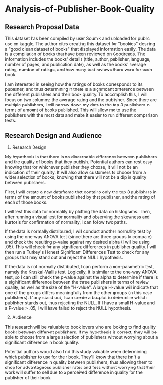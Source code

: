 # Analysis-of-Publisher-Book-Quality

## Research Proposal Data

This dataset has been compiled by user Soumik and uploaded for public use on kaggle. The author cites creating this dataset for "bookies" desiring a "good clean dataset of books" that displayed information easily. The data is a compilation of books that have been reviewed on Goodreads. The information includes the books' details (title, author, publisher, language, number of pages, and publication date), as well as the books' average rating, number of ratings, and how many text reviews there were for each book. 

I am interested in seeing how the ratings of books corresponds to its publisher, and thus determining if there is a significant difference between the different publishers and their book quality. To accomplish this, I will focus on two columns: the average rating and the publisher. Since there are multiple publishers, I will narrow down my data to the top 3 publishers in terms of amount of books published. This will allow me to use the publishers with the most data and make it easier to run different comparison tests.

## Research Design and Audience

1. Research Design

My hypothesis is that there is no discernable difference between publishers and the quality of books that they publish. Potential authors can rest easy knowing that for whichever publisher they choose, it will not be an indication of their quality. It will also allow customers to choose from a wider selection of books, knowing that there will not be a dip in quality between publishers.

First, I will create a new dataframe that contains only the top 3 publishers in terms of the amount of books published by that publisher, and the rating of each of those books.

I will test this data for normality by plotting the data on histograms. Then, after running a visual test for normality and observing the skewness and kurtosis for confirmation of normality, I can follow two paths. 

If the data is normally distributed, I will conduct another normality test by using the one-way ANOVA test (since there are three groups to compare) and check the resulting p-value against my desired alpha (I will be using .05). This will check for any significant differences in publisher quality. I will then run a Turkey's Honest Significant Differences Test to check for any groups that may stand out and reject the NULL hypothesis. 

If the data is not normally distributed, I can perform a non-parametric test, namely the Kruskal-Wallis test. Logically, it is similar to the one-way ANOVA test, so  I can still check the p-value against the alpha to determine if there is a siginificant difference between the three publishers in terms of review quality, as well as the size of the "H-value". A large H-value will indicate that one of the groups differs meaningfully from the other groups (in this case publishers). If any stand out, I can create a boxplot to determine which publisher stands out, thus rejecting the NULL. If I have a small H-value and a P-value > .05, I will have failed to reject the NULL hypothesis. 

2. Audience

This research will be valuable to book lovers who are looking to find quality books between different publishers. If my hypothesis is correct, they will be able to choose from a large selection of publishers without worrying about a significant difference in book quality. 

Potential authors would also find this study valuable when determining which publisher to use for their book. They'll know that there isn't a significant difference in quality between publishers, thus allowing them to shop for advantageous publisher rates and fees without worrying that their work will suffer to sell due to a perceived difference in quality for the publisher of their book. 

